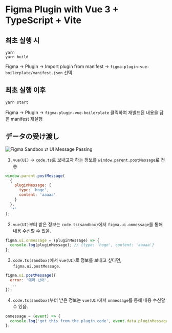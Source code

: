 # Figma Plugin with Vue 3 + TypeScript + Vite

## 최초 실행 시

```
yarn
yarn build
```

Figma → Plugin → Import plugin from manifest → `figma-plugin-vue-boilerplate/manifest.json` 선택

## 최초 실행 이후

```
yarn start
```

Figma → Plugin → `figma-plugin-vue-boilerplate` 클릭하여 재빌드된 내용을 담은 manifest 재실행

## データの受け渡し

![Figma Sandbox ⇄ UI Message Passing](https://static.figma.com/uploads/04c4c6293fce2a7fe67bccd385ee5ab998705780)

1. `vue(UI)` → `code.ts`로 보내고자 하는 정보를 `window.parent.postMessage`로 전송

```javascript
window.parent.postMessage(
  {
    pluginMessage: {
      type: 'hoge',
      content: 'aaaaa'
    }
  },
  '*'
);
```

2. `vue(UI)`부터 받은 정보는 `code.ts(sandbox)`에서 `figma.ui.onmessage`를 통해 내용 수신할 수 있음.

```javascript
figma.ui.onmessage = (pluginMessage) => {
  console.log(pluginMessage); // {type: 'hoge', content: 'aaaaa'}
};
```

3. `code.ts(sandbox)`에서 `vue(UI)`로 정보를 보내고 싶다면, `figma.ui.postMessage`.

```javascript
figma.ui.postMessage({
  error: '에러 났어',
  ...
});
```

4. `code.ts(sandbox)`부터 받은 정보는 `vue(UI)`에서 `onmessage`를 통해 내용 수신할 수 있음.

```javascript
onmessage = (event) => {
  console.log('got this from the plugin code', event.data.pluginMessage);
};
```
